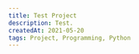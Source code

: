```yaml
---
title: Test Project
description: Test.
createdAt: 2021-05-20
tags: Project, Programming, Python
---
```



